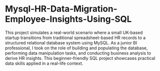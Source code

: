 # Mysql-HR-Data-Migration-Employee-Insights-Using-SQL

This project simulates a real-world scenario where a small UK-based startup transitions from traditional spreadsheet-based HR records to a structured relational database system using MySQL. As a junior BI professional, I took on the role of building and populating the database, performing data manipulation tasks, and conducting business analysis to derive HR insights. This beginner-friendly SQL project showcases practical data skills applied in a real-life context.
